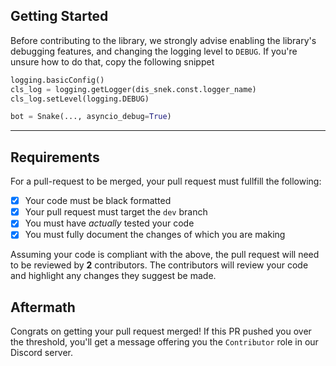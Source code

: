 ## Getting Started
Before contributing to the library, we strongly advise enabling the library's debugging features, and changing the logging level to `DEBUG`. 
If you're unsure how to do that, copy the following snippet
```python
logging.basicConfig()
cls_log = logging.getLogger(dis_snek.const.logger_name)
cls_log.setLevel(logging.DEBUG)

bot = Snake(..., asyncio_debug=True)
```
---

## Requirements

For a pull-request to be merged, your pull request must fullfill the following:
-  [x] Your code must be black formatted
-  [x] Your pull request must target the `dev` branch
-  [x] You must have *actually* tested your code
-  [x] You must fully document the changes of which you are making 

Assuming your code is compliant with the above, the pull request will need to be reviewed by **2** contributors. 
The contributors will review your code and highlight any changes they suggest be made. 

## Aftermath

Congrats on getting your pull request merged! If this PR pushed you over the threshold, you'll get a message offering you the `Contributor` role in our Discord server. 
